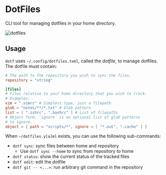 # DotFiles

CLI tool for managing dotfiles in your home directory.

![dotfiles](https://user-images.githubusercontent.com/14161483/186741239-8e8f26d5-51f9-4ab5-a6d5-09a639334e74.png)

## Usage

`dotf` uses `~/.config/dotfiles.toml`, called the _dotfile_, to manage dotfiles.
The dotfile must contain:

```toml
# The path to the repository you wish to sync the files.
repository = "string"

[files]
# Files relative to your home directory that you wish to track.
# Examples:
vim = ".vimrc" # Simplest type, just a filepath
glob = "notes/**/*.txt" # Glob pattern
list = [ ".zshrc", ".bashrc" ] # List of filepaths
# Object form. `ignore` is an optional list of glob patterns
# to ignore.
object = { path = "scripts/*", ignore = [ "*.out", ".cache" ] }
```

When `~/dotfiles.y[a]ml`  exists, you can use the following sub-commands:
- `dotf sync`: sync files between home and repository
  - Use `dotf sync --home` to sync from repository to home
- `dotf status`: show the current status of the tracked files
- `dotf edit`: edit the dotfile
- `dotf git -- <...>`: run arbitrary git command in the repository
